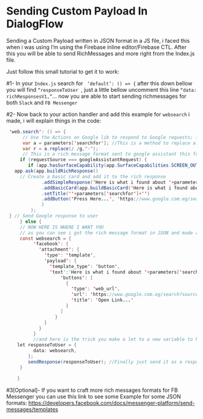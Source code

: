 # Sending Custom Payload In DialogFlow
Sending a Custom Payload written in JSON format in a JS file, i faced this when i was using  I’m using the Firebase inline editor/Firebase CTL. After this you will be able to send RichMessages and more right from the Index.js file.

Just follow this small tutorial to get it to work:

#1- In your ```Index.js``` search for ``` ‘default’: () => {``` after this down bellow you will find ```“responseToUser ```, just a little bellow uncomment this line ```“data: richResponsesV1,”```... now you are able to start sending richmessages for both ```Slack``` and ```FB Messenger```

#2- Now back to your action handler and add this example for ```websearch``` i made, i will explain things in the code:
```java
 'web.search': () => {
      // Use the Actions on Google lib to respond to Google requests; for other requests use JSON
      var a = parameters['searchfor']; //This is a method to replace all the spaces to '-', because links cant have spaces
      var r = a.replace(/ /g,"-");
      // This is a rich message format sent to google assistant this format is exclusive to google assistant, not our problem here
     if (requestSource === googleAssistantRequest) {
        if (app.hasSurfaceCapability(app.SurfaceCapabilities.SCREEN_OUTPUT)) {
   app.ask(app.buildRichResponse()
     // Create a basic card and add it to the rich response
             .addSimpleResponse('Here is what i found about '+parameters['searchfor']+'')
             .addBasicCard(app.buildBasicCard('Here is what i found about '+parameters['searchfor']+'')
             .setTitle(''+parameters['searchfor']+'')
             .addButton('Press Here...', 'https://www.google.com.eg/search?source=hp&ei=FGOYWo-NFIvxUvH7sfgE&q='+parameters['searchfor']+'')
             )
         );
 } // Send Google response to user
     } else {
     // NOW HERE IS WHERE I WANT YOU
     // as you can see i got the rich message format in JSON and made a const for it
     const websearch = {
          'facebook': {
            'attachment': {
              'type': 'template',
              'payload': {
                'template_type': 'button',
                'text':'Here is what i found about '+parameters['searchfor']+' ',
                    'buttons': [
                      {
                        'type': 'web_url',
                        'url': 'https://www.google.com.eg/search?source=hp&ei=FGOYWo-NFIvxUvH7sfgE&q='+r+'',
                        'title': 'Open Link...'
                      }
                    ]
                  }
              }
            }
          }
          //and here is the trick you make a let to a new variable to handle the previous JSON Message as a data so he won't mix it up with text or speech
    let responseToUser = {
          data: websearch, 
        };
        sendResponse(responseToUser); //Finally just send it as a response normally, and you have your rich message right there..
     }
     
    }
```

#3[Optional]- If you want to craft more rich messages formats for FB Messenger you can use this link to see some Example for some JSON formats: https://developers.facebook.com/docs/messenger-platform/send-messages/templates 
